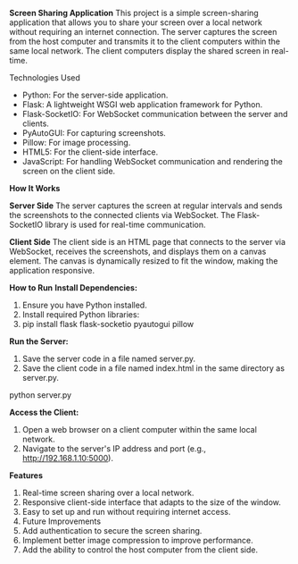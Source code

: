 **Screen Sharing Application**
This project is a simple screen-sharing application that allows you to share your screen over a local network without requiring an internet connection. The server captures the screen from the host computer and transmits it to the client computers within the same local network. The client computers display the shared screen in real-time.

Technologies Used
- Python: For the server-side application.
- Flask: A lightweight WSGI web application framework for Python.
- Flask-SocketIO: For WebSocket communication between the server and clients.
- PyAutoGUI: For capturing screenshots.
- Pillow: For image processing.
- HTML5: For the client-side interface.
- JavaScript: For handling WebSocket communication and rendering the screen on the client side.

**How It Works**

**Server Side**
The server captures the screen at regular intervals and sends the screenshots to the connected clients via WebSocket. The Flask-SocketIO library is used for real-time communication.

**Client Side**
The client side is an HTML page that connects to the server via WebSocket, receives the screenshots, and displays them on a canvas element. The canvas is dynamically resized to fit the window, making the application responsive.

**How to Run**
**Install Dependencies:**
1. Ensure you have Python installed.
2. Install required Python libraries:
3. pip install flask flask-socketio pyautogui pillow

**Run the Server:**
1. Save the server code in a file named server.py.
2. Save the client code in a file named index.html in the same directory as server.py.

python server.py

**Access the Client:**
1. Open a web browser on a client computer within the same local network.
2. Navigate to the server's IP address and port (e.g., http://192.168.1.10:5000).

**Features**
1. Real-time screen sharing over a local network.
2. Responsive client-side interface that adapts to the size of the window.
3. Easy to set up and run without requiring internet access.
4. Future Improvements
5. Add authentication to secure the screen sharing.
6. Implement better image compression to improve performance.
7. Add the ability to control the host computer from the client side.
